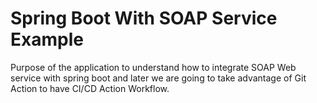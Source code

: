 
# Spring Boot With SOAP Service Example

Purpose of the application to understand how to integrate SOAP Web service with spring boot and later we are going to take advantage of Git Action to have CI/CD Action Workflow.